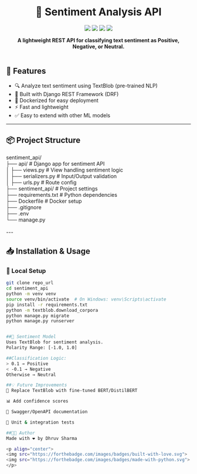 <h1 align="center">🧠 Sentiment Analysis API</h1>

<p align="center">
  <img src="https://img.shields.io/badge/python-3.11-blue.svg">
  <img src="https://img.shields.io/badge/Django-4.x-green">
  <img src="https://img.shields.io/badge/DRF-3.14-red">
  <img src="https://img.shields.io/badge/NLP-TextBlob-yellow">
</p>

<div align="center">
  <strong>A lightweight REST API for classifying text sentiment as Positive, Negative, or Neutral.</strong>
</div>

<br>

## 🚀 Features

- 🔍 Analyze text sentiment using TextBlob (pre-trained NLP)
- 🧱 Built with Django REST Framework (DRF)
- 🐳 Dockerized for easy deployment
- ⚡ Fast and lightweight
- ✅ Easy to extend with other ML models

---

## 📦 Project Structure

sentiment_api/ <br>
├── api/ # Django app for sentiment API <br>
│ ├── views.py # View handling sentiment logic<br>
│ ├── serializers.py # Input/Output validation<br>
│ ├── urls.py # Route config<br>
├── sentiment_api/ # Project settings<br>
├── requirements.txt # Python dependencies<br>
├── Dockerfile # Docker setup<br>
├── .gitignore<br>
├── .env<br>
└── manage.py<br>
<br>
---<br>

## 📥 Installation & Usage

### 🔧 Local Setup

```bash
git clone repo_url
cd sentiment_api
python -m venv venv
source venv/bin/activate  # On Windows: venv\Scripts\activate
pip install -r requirements.txt
python -m textblob.download_corpora
python manage.py migrate
python manage.py runserver


##🧠 Sentiment Model
Uses TextBlob for sentiment analysis.
Polarity Range: [-1.0, 1.0]

##Classification Logic:
> 0.1 → Positive
< -0.1 → Negative
Otherwise → Neutral

##💡 Future Improvements
🔁 Replace TextBlob with fine-tuned BERT/DistilBERT

📊 Add confidence scores

🧾 Swagger/OpenAPI documentation

🧪 Unit & integration tests

##🧑‍💻 Author
Made with ❤️ by Dhruv Sharma

<p align="center"> 
<img src="https://forthebadge.com/images/badges/built-with-love.svg"> 
<img src="https://forthebadge.com/images/badges/made-with-python.svg"> 
</p>

